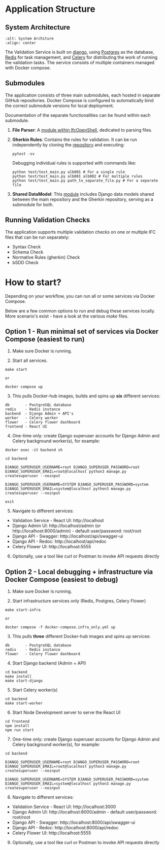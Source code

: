 
# Application Structure

## System Architecture

```{image} ../_static/dev_system_architecture_sketch.png
:alt: System Architure
:align: center
```

The Validation Service is built on [django](https://www.djangoproject.com),
using [Postgres](https://www.postgresql.org) as the database,
[Redis](https://www.redis.io) for task management,
and [Celery](https://docs.celeryq.dev/en/stable/index.html) for distributing the work of running the validation tasks.
The service consists of multiple containers managed with Docker compose.

## Submodules

The application consists of three main submodules, each hosted in separate GitHub repositories. Docker Compose is configured to automatically bind the correct submodule versions for local deployment.

Documentation of the separate functionalities can be found within each submodule.

1. **File Parser**: A [module within IfcOpenShell](https://github.com/IfcOpenShell/step-file-parser), dedicated to parsing files. 
2. **Gherkin Rules**: Contains the rules for validation. It can be run independently by cloning the [repository](https://github.com/buildingSMART/ifc-gherkin-rules) and executing:

   ```shell
   pytest -sv
   ```

   Debugging individual rules is supported with commands like:

   ``````shell
   python test/test_main.py alb001 # For a single rule
   python test/test_main.py alb001 alb002 # For multiple rules
   python test/test_main.py path_to_separate_file.py # For a separate file
   ``````

3. **Shared DataModel**: This [module](https://github.com/buildingSMART/ifc-validation-data-model) includes Django data models shared between the main repository and the Gherkin repository,
serving as a submodule for both.

## Running Validation Checks

The application supports multiple validation checks on one or multiple IFC files that can be run separately:

- Syntax Check
- Schema Check
- Normative Rules (gherkin) Check
- bSDD Check

# How to start?

Depending on your workflow, you can run all or some services via Docker Compose.

Below are a few common options to run and debug these services locally.
More scenario's exist - have a look at the various *make* files.

## Option 1 - Run minimal set of services via Docker Compose (easiest to run)

1. Make sure Docker is running.

2. Start all services.

```shell
make start

or 

docker compose up
```

3. This pulls Docker-hub images, builds and spins up **six** different services:

```
db       - PostgreSQL database
redis    - Redis instance
backend  - Django Admin + API's
worker   - Celery worker
flower   - Celery flower dashboard
frontend - React UI
```

4. One-time only: create Django superuser accounts for Django Admin and Celery background worker(s), for example:

```shell
docker exec -it backend sh

cd backend

DJANGO_SUPERUSER_USERNAME=root DJANGO_SUPERUSER_PASSWORD=root DJANGO_SUPERUSER_EMAIL=root@localhost python3 manage.py createsuperuser --noinput

DJANGO_SUPERUSER_USERNAME=SYSTEM DJANGO_SUPERUSER_PASSWORD=system DJANGO_SUPERUSER_EMAIL=system@localhost python3 manage.py createsuperuser --noinput

exit
```

5. Navigate to different services:

- Validation Service - React UI: http://localhost
- Django Admin UI: http://localhost/admin (or http://localhost:8000/admin) - default user/password: root/root
- Django API - Swagger: http://localhost/api/swagger-ui
- Django API - Redoc: http://localhost/api/redoc
- Celery Flower UI: http://localhost:5555

6. Optionally, use a tool like curl or Postman to invoke API requests directly

## Option 2 - Local debugging + infrastructure via Docker Compose (easiest to debug)

1. Make sure Docker is running.

2. Start infrastructure services only (Redis, Postgres, Celery Flower)

```shell
make start-infra

or

docker compose -f docker-compose.infra_only.yml up
```


3. This pulls **three** different Docker-hub images and spins up  services:

```
db       - PostgreSQL database
redis    - Redis instance
flower   - Celery flower dashboard
```

4. Start Django backend (Admin + API)

```shell
cd backend
make install
make start-django
```

5. Start Celery worker(s)

```shell
cd backend
make start-worker
```

6. Start Node Development server to serve the React UI

```shell
cd frontend
npm install
npm run start
```

7. One-time only: create Django superuser accounts for Django Admin and Celery background worker(s), for example:

```shell
cd backend

DJANGO_SUPERUSER_USERNAME=root DJANGO_SUPERUSER_PASSWORD=root DJANGO_SUPERUSER_EMAIL=root@localhost python3 manage.py createsuperuser --noinput

DJANGO_SUPERUSER_USERNAME=SYSTEM DJANGO_SUPERUSER_PASSWORD=system DJANGO_SUPERUSER_EMAIL=system@localhost python3 manage.py createsuperuser --noinput
```

8. Navigate to different services:

- Validation Service - React UI: http://localhost:3000
- Django Admin UI: http://localhost:8000/admin - default user/password: root/root
- Django API - Swagger: http://localhost:8000/api/swagger-ui
- Django API - Redoc: http://localhost:8000/api/redoc
- Celery Flower UI: http://localhost:5555

9. Optionally, use a tool like curl or Postman to invoke API requests directly